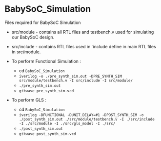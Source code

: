 # BabySoC_Simulation
 Files required for BabySoC Simulation

* src/module - contains all RTL files and testbench.v used for simulating our BabySoC design.
* src/include - contains RTL files used in `include define in  main RTL files in src/module.


* To perform Functional Simulation :
  
  * cd `BabySoC_Simulation`
  * `iverilog -o ./pre_synth_sim.out -DPRE_SYNTH_SIM src/module/testbench.v -I src/include -I src/module/`
  * `./pre_synth_sim.out`
  * `gtkwave pre_synth_sim.vcd`
    
* To perform GLS :
  
  * cd `BabySoC_Simulation`
  * `iverilog -DFUNCTIONAL -DUNIT_DELAY=#1 -DPOST_SYNTH_SIM -o ./post_synth_sim.out ./src/module/testbench.v -I ./src/include -I ./src/module -I ./src/gls_model -I ./src/`
  * `./post_synth_sim.out`
  * `gtkwave post_synth_sim.vcd`
